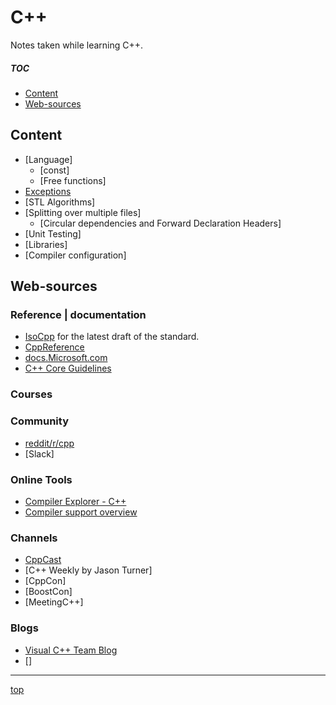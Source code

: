 <!-------------------------------------------------------------><a id="top"></a>
# C++
<!----------------------------------------------------------------------------->

<!-- introduction -->
Notes taken while learning C++.

##### TOC #####
- [Content](#content)  
- [Web-sources](#web)  

<!---------------------------------------------------------><a id="content"></a>
## Content
<!----------------------------------------------------------------------------->
<!-- content -->
- [Language]
  - [const]
  - [Free functions]
- [Exceptions](exceptions.md)
- [STL Algorithms]
- [Splitting over multiple files]
  - [Circular dependencies and Forward Declaration Headers]
- [Unit Testing]
- [Libraries]
- [Compiler configuration]

<!-------------------------------------------------------------><a id="web"></a>
## Web-sources
<!----------------------------------------------------------------------------->
<!-- just sources I've used or like to come back to -->
### Reference | documentation
- [IsoCpp](https://isocpp.org) for the latest draft of the standard.
- [CppReference](http://en.cppreference.com)
- [docs.Microsoft.com](https://docs.microsoft.com/en-us/cpp/cpp/c-cpp-language-and-standard-libraries)  
- [C++ Core Guidelines](https://github.com/isocpp/CppCoreGuidelines/)  

### Courses
<!-- mda -->
<!-- edx (?) -->

### Community
- [reddit/r/cpp](https://www.reddit.com/r/cpp/)  
- [Slack]

### Online Tools
- [Compiler Explorer - C++](https://gcc.godbolt.org/)  
- [Compiler support overview](http://en.cppreference.com/w/cpp/compiler_support)

### Channels
- [CppCast](http://cppcast.com/)  
- [C++ Weekly by Jason Turner]
- [CppCon]
- [BoostCon]
- [MeetingC++]

### Blogs
- [Visual C++ Team Blog](https://blogs.msdn.microsoft.com/vcblog/)  
- []

<!----------------------------------------------------------><a id="sub_id"></a>
<!-- ### Sub_name-->
<!-- more content -->

-----------
[top](#top)
